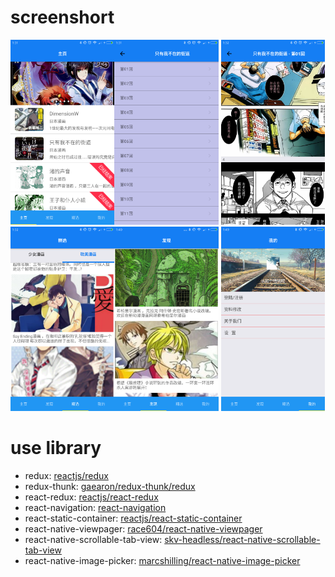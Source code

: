 # screenshort 
<a href="screenshot/1.png"><img src="screenshot/1.png" width="33%"/></a><a href="screenshot/2.png"><img src="screenshot/2.png" width="33%"/><a/>
<a href="screenshot/3.png"><img src="screenshot/3.png" width="33%"/><a/><a href="screenshot/4.png"><img src="screenshot/4.png" width="33%"/><a/><a href="screenshot/5.png"><img src="screenshot/5.png" width="33%"/><a/>
<a href="screenshot/6.png"><img src="screenshot/6.png" width="33%"/><a/>
# use library
- redux: <a href="https://github.com/reactjs/redux">reactjs/redux</a>
- redux-thunk: <a href="https://github.com/gaearon/redux-thunk">gaearon/redux-thunk/redux</a>
- react-redux: <a href="https://github.com/reactjs/react-redux">reactjs/react-redux</a>
- react-navigation: <a href="https://reactnavigation.org/docs/intro/">react-navigation</a>
- react-static-container: <a href="https://github.com/reactjs/react-static-container">reactjs/react-static-container</a>
- react-native-viewpager: <a href="https://github.com/race604/react-native-viewpager">race604/react-native-viewpager</a>
- react-native-scrollable-tab-view: <a href="https://github.com/skv-headless/react-native-scrollable-tab-view">skv-headless/react-native-scrollable-tab-view</a>
- react-native-image-picker: <a href="https://github.com/marcshilling/react-native-image-picker">marcshilling/react-native-image-picker</a>




